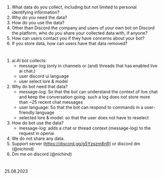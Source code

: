 1) What data do you collect, including but not limited to personal identifying information?
2) Why do you need the data?
3) How do you use the data?
4) Other than Discord the company and users of your own bot on Discord the platform, who do you share your collected data with, if anyone?
5) How can users contact you if they have concerns about your bot?
6) If you store data, how can users have that data removed?
# 
1) ai.AI bot collects:
   * message-log (only in channels or (and) threads that has enabled live ai chat.)
   * user discord ui language
   * user select lore & model
2) Why do bot need that data?
   * message-log: So that the bot can understand the context of live chat and keep the conversation going. such a log does not store more than ~25 recent chat messages
   * user language: So that the bot can respond to commands in a user-friendly language
   * selected lore & model: so that the user does not have to reselect
3) How do bot use the data?
   * message-log: adds a chat or thread context (message-log) to the request in openai
4) We do not share any data.
5) Support server (https://discord.gg/g5Yzqzm8nR) or discord dm (@nichind)
6) Dm me on discord (@nichind)
#
25.08.2023
